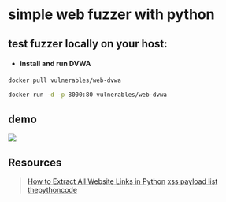 # simple web fuzzer with python

## test fuzzer locally on your host:
* #### install and run DVWA
```sh
docker pull vulnerables/web-dvwa
```
```sh
docker run -d -p 8000:80 vulnerables/web-dvwa
```
## demo
![](demo.gif)
## Resources
> [How to Extract All Website Links in Python](https://www.thepythoncode.com/article/extract-all-website-links-python)
> [xss payload list](https://github.com/payloadbox/xss-payload-list)
> [thepythoncode](https://www.thepythoncode.com)